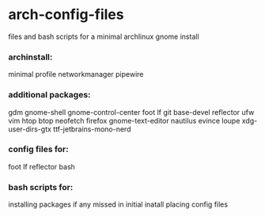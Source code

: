 # arch-config-files
files and bash scripts for a minimal archlinux gnome install

### archinstall:
minimal profile networkmanager pipewire

### additional packages:
gdm gnome-shell gnome-control-center foot lf git base-devel reflector ufw vim htop btop neofetch firefox gnome-text-editor nautilus evince loupe xdg-user-dirs-gtx ttf-jetbrains-mono-nerd

### config files for: 
foot lf reflector bash

### bash scripts for:
installing packages if any missed in initial inatall
placing config files
